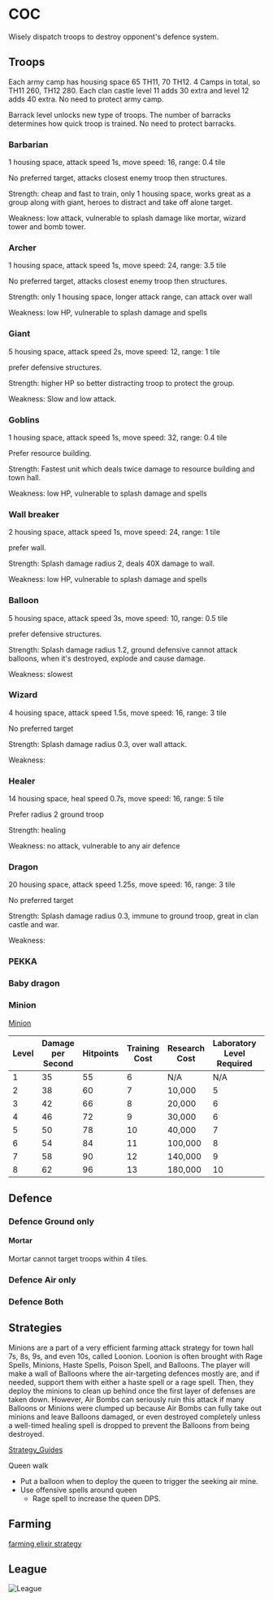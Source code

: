 # COC

Wisely dispatch troops to destroy opponent's defence system.

## Troops

Each army camp has housing space 65 TH11, 70 TH12. 4 Camps in total, so TH11 260, TH12 280. Each clan castle level 11 adds 30 extra and level 12 adds 40 extra. No need to protect army camp.

Barrack level unlocks new type of troops. The number of barracks determines how quick troop is trained. No need to protect barracks.

### Barbarian

1 housing space, attack speed 1s, move speed: 16, range: 0.4 tile

No preferred target, attacks closest enemy troop then structures.

Strength: cheap and fast to train, only 1 housing space, works great as a group along with giant, heroes to distract and take off alone target.

Weakness: low attack, vulnerable to splash damage like mortar, wizard tower and bomb tower.

### Archer

1 housing space, attack speed 1s, move speed: 24, range: 3.5 tile

No preferred target, attacks closest enemy troop then structures.

Strength: only 1 housing space, longer attack range, can attack over wall

Weakness: low HP, vulnerable to splash damage and spells

### Giant

5 housing space, attack speed 2s, move speed: 12, range: 1 tile

prefer defensive structures.

Strength: higher HP so better distracting troop to protect the group.

Weakness: Slow and low attack.

### Goblins

1 housing space, attack speed 1s, move speed: 32, range: 0.4 tile

Prefer resource building.

Strength: Fastest unit which deals twice damage to resource building and town hall.

Weakness: low HP, vulnerable to splash damage and spells

### Wall breaker

2 housing space, attack speed 1s, move speed: 24, range: 1 tile

prefer wall.

Strength: Splash damage radius 2, deals 40X damage to wall.

Weakness: low HP, vulnerable to splash damage and spells

### Balloon

5 housing space, attack speed 3s, move speed: 10, range: 0.5 tile

prefer defensive structures.

Strength: Splash damage radius 1.2, ground defensive cannot attack balloons, when it's destroyed, explode and cause damage.

Weakness: slowest

### Wizard

4 housing space, attack speed 1.5s, move speed: 16, range: 3 tile

No preferred target

Strength: Splash damage radius 0.3, over wall attack.

Weakness:

### Healer

14 housing space, heal speed 0.7s, move speed: 16, range: 5 tile

Prefer radius 2 ground troop

Strength: healing

Weakness: no attack, vulnerable to any air defence

### Dragon

20 housing space, attack speed 1.25s, move speed: 16, range: 3 tile

No preferred target

Strength: Splash damage radius 0.3, immune to ground troop, great in clan castle and war.

Weakness:

### PEKKA

### Baby dragon

### Minion

[Minion](https://clashofclans.fandom.com/wiki/Minion)

| Level | Damage per Second | Hitpoints | Training Cost | Research Cost | Laboratory Level Required | Research Time |
| ----- | ----------------- | --------- | ------------- | ------------- | ------------------------- | ------------- |
| 1     | 35                | 55        | 6             | N/A           | N/A                       | N/A           |
| 2     | 38                | 60        | 7             | 10,000        | 5                         | 3d 12h        |
| 3     | 42                | 66        | 8             | 20,000        | 6                         | 4 days        |
| 4     | 46                | 72        | 9             | 30,000        | 6                         | 4d 12h        |
| 5     | 50                | 78        | 10            | 40,000        | 7                         | 6d 12h        |
| 6     | 54                | 84        | 11            | 100,000       | 8                         | 8 days        |
| 7     | 58                | 90        | 12            | 140,000       | 9                         | 11d 12h       |
| 8     | 62                | 96        | 13            | 180,000       | 10                        | 14 days       |

## Defence

### Defence Ground only

#### Mortar

Mortar cannot target troops within 4 tiles.

### Defence Air only

### Defence Both

## Strategies

Minions are a part of a very efficient farming attack strategy for town hall 7s, 8s, 9s, and even 10s, called Loonion. Loonion is often brought with Rage Spells, Minions, Haste Spells, Poison Spell, and Balloons. The player will make a wall of Balloons where the air-targeting defences mostly are, and if needed, support them with either a haste spell or a rage spell. Then, they deploy the minions to clean up behind once the first layer of defenses are taken down. However, Air Bombs can seriously ruin this attack if many Balloons or Minions were clumped up because Air Bombs can fully take out minions and leave Balloons damaged, or even destroyed completely unless a well-timed healing spell is dropped to prevent the Balloons from being destroyed.

[Strategy_Guides](https://clashofclans.fandom.com/wiki/Strategy_Guides)

Queen walk

- Put a balloon when to deploy the queen to trigger the seeking air mine.
- Use offensive spells around queen
  - Rage spell to increase the queen DPS.

## Farming

[farming elixir strategy](https://www.allclash.com/farming-elixir-strategy/)

## League

![League](https://www.allclash.com/farming-elixir-strategy/star-and-league-bonus/)

